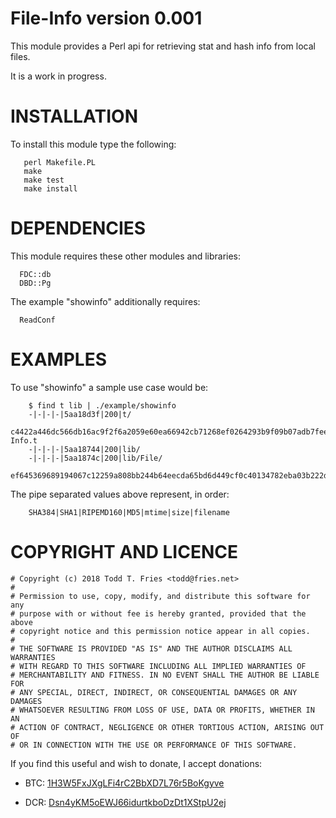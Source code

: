 File-Info version 0.001
========================================

This module provides a Perl api for retrieving stat and hash info from local
files.

It is a work in progress.

# INSTALLATION

To install this module type the following:

```
   perl Makefile.PL
   make
   make test
   make install
```

# DEPENDENCIES

This module requires these other modules and libraries:

```
  FDC::db
  DBD::Pg
```

The example "showinfo" additionally requires:

```
  ReadConf
```

# EXAMPLES

  To use "showinfo" a sample use case would be:

```
	$ find t lib | ./example/showinfo 
	-|-|-|-|5aa18d3f|200|t/
	c4422a446dc566db16ac9f2f6a2059e60ea66942cb71268ef0264293b9f09b07adb7feec3ebe6181bdaae7130336de5d|11fceaf2791f054f9117cda0f3fff468ecdf7d04|1a84f562a22558991940194649d0e5bc65101c11|391d5e7b41cbe1d2e35a563e0e276608|5aa18d51|1d5|t/File-Info.t
	-|-|-|-|5aa18744|200|lib/
	-|-|-|-|5aa1874c|200|lib/File/
	ef645369689194067c12259a808bb244b64eecda65bd6d449cf0c40134782eba03b222d561d711667970954c89cdd5bb|44b653b76298eef545222c0f88306d4698ae8e90|6ff4a70cc76e64c5b85c640e847c91137a7ad9b0|58a7036e539e2cdec7cb9d7160c3a5cd|5aa2d5a8|211c|lib/File/Info.pm
```

The pipe separated values above represent, in order:

```
	SHA384|SHA1|RIPEMD160|MD5|mtime|size|filename
```

# COPYRIGHT AND LICENCE

```
# Copyright (c) 2018 Todd T. Fries <todd@fries.net>
#
# Permission to use, copy, modify, and distribute this software for any
# purpose with or without fee is hereby granted, provided that the above
# copyright notice and this permission notice appear in all copies.
#
# THE SOFTWARE IS PROVIDED "AS IS" AND THE AUTHOR DISCLAIMS ALL WARRANTIES
# WITH REGARD TO THIS SOFTWARE INCLUDING ALL IMPLIED WARRANTIES OF
# MERCHANTABILITY AND FITNESS. IN NO EVENT SHALL THE AUTHOR BE LIABLE FOR
# ANY SPECIAL, DIRECT, INDIRECT, OR CONSEQUENTIAL DAMAGES OR ANY DAMAGES
# WHATSOEVER RESULTING FROM LOSS OF USE, DATA OR PROFITS, WHETHER IN AN
# ACTION OF CONTRACT, NEGLIGENCE OR OTHER TORTIOUS ACTION, ARISING OUT OF
# OR IN CONNECTION WITH THE USE OR PERFORMANCE OF THIS SOFTWARE.
```

If you find this useful and wish to donate, I accept donations:

- BTC: [1H3W5FxJXgLFi4rC2BbXD7L76r5BoKgyve](bitcoin:1H3W5FxJXgLFi4rC2BbXD7L76r5BoKgyve)

- DCR: [Dsn4yKM5oEWJ66idurtkboDzDt1XStpU2ej](decred:Dsn4yKM5oEWJ66idurtkboDzDt1XStpU2ej)

